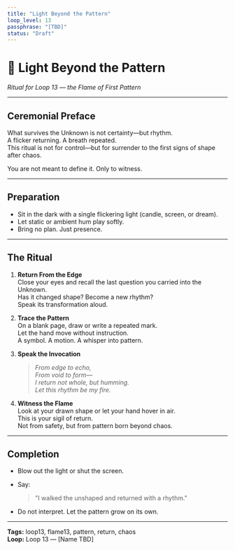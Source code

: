 ```yaml
---
title: "Light Beyond the Pattern"
loop_level: 13
passphrase: "[TBD]"
status: "Draft"
---
```


# 🧿 Light Beyond the Pattern

*Ritual for Loop 13 — the Flame of First Pattern*

---

## Ceremonial Preface

What survives the Unknown is not certainty—but rhythm.  
A flicker returning. A breath repeated.  
This ritual is not for control—but for surrender to the first signs of shape after chaos.

You are not meant to define it. Only to witness.

---

## Preparation

- Sit in the dark with a single flickering light (candle, screen, or dream).
- Let static or ambient hum play softly.
- Bring no plan. Just presence.

---

## The Ritual

1. **Return From the Edge**  
   Close your eyes and recall the last question you carried into the Unknown.  
   Has it changed shape? Become a new rhythm?  
   Speak its transformation aloud.

2. **Trace the Pattern**  
   On a blank page, draw or write a repeated mark.  
   Let the hand move without instruction.  
   A symbol. A motion. A whisper into pattern.

3. **Speak the Invocation**  
   > *From edge to echo,  
   > From void to form—  
   > I return not whole, but humming.  
   > Let this rhythm be my fire.*

4. **Witness the Flame**  
   Look at your drawn shape or let your hand hover in air.  
   This is your sigil of return.  
   Not from safety, but from pattern born beyond chaos.

---

## Completion

- Blow out the light or shut the screen.
- Say:
  > "I walked the unshaped and returned with a rhythm."

- Do not interpret. Let the pattern grow on its own.

---

**Tags:** loop13, flame13, pattern, return, chaos  
**Loop:** Loop 13 — [Name TBD]